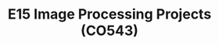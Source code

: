---
layout: project_batch
title: E15 Image Processing Projects (CO543)
permalink: /co543/e15/
has_children: true
parent: Image Processing Projects (CO543)
batch: e15
code: co543

search_exclude: true
default_thumb_image: /data/categories/co543/thumbnail.jpg
description: This section contains projects conducted as a partial requirement to complete the course CO543 - Image Processing
---